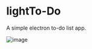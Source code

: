 # lightTo-Do

A simple electron to-do list app.

![image](https://user-images.githubusercontent.com/61301504/170176588-861ea31a-f992-472f-a9f2-de314552a3bf.png)
